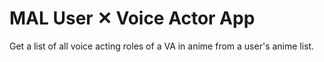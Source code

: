 # MAL User ✕ Voice Actor App

Get a list of all voice acting roles of a VA in anime from a user's anime list.
